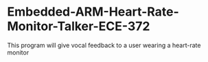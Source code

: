 # Embedded-ARM-Heart-Rate-Monitor-Talker-ECE-372
This program will give vocal feedback to a user wearing a heart-rate monitor
